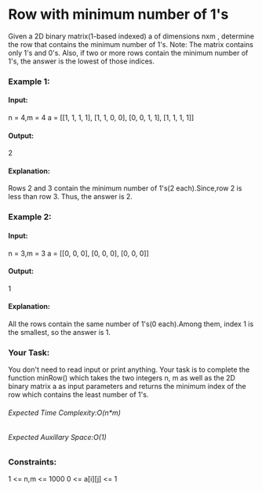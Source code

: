 # Row with minimum number of 1's
Given a 2D binary matrix(1-based indexed) a of dimensions nxm , determine the row that contains the minimum number of 1's.
Note: The matrix contains only 1's and 0's. Also, if two or more rows contain the minimum number of 1's, the answer is the lowest of those indices.

### Example 1:
#### Input:
n = 4,m = 4
a = [[1, 1, 1, 1],
     [1, 1, 0, 0], 
     [0, 0, 1, 1],
     [1, 1, 1, 1]]
#### Output:
2
#### Explanation:
Rows 2 and 3 contain the minimum number 
of 1's(2 each).Since,row 2 is less than row 3.
Thus, the answer is 2.

### Example 2:
#### Input:
n = 3,m = 3
a = [[0, 0, 0],
     [0, 0, 0],
     [0, 0, 0]]
#### Output:
1
#### Explanation:
All the rows contain the same number 
of 1's(0 each).Among them, index 1 
is the smallest, so the answer is 1.

### Your Task:
You don't need to read input or print anything. Your task is to complete the function minRow() which takes the two integers n, m as well as the 2D binary matrix a as input parameters and returns the minimum index of the row which contains the least number of 1's.

###### Expected Time Complexity:O(n*m)
###### Expected Auxillary Space:O(1)

### Constraints:
1 <= n,m <= 1000
0 <= a[i][j] <= 1

